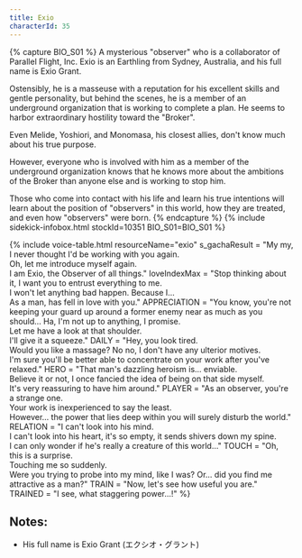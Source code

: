 ```yaml
---
title: Exio
characterId: 35
---
```


{% capture BIO_S01 %}
A mysterious "observer" who is a collaborator of Parallel Flight, Inc. Exio is an Earthling from Sydney, Australia, and his full name is Exio Grant. 

Ostensibly, he is a masseuse with a reputation for his excellent skills and gentle personality, but behind the scenes, he is a member of an underground organization that is working to complete a plan. He seems to harbor extraordinary hostility toward the "Broker".


Even Melide, Yoshiori, and Monomasa, his closest allies, don't know much about his true purpose. 

However, everyone who is involved with him as a member of the underground organization knows that he knows more about the ambitions of the Broker than anyone else and is working to stop him. 

Those who come into contact with his life and learn his true intentions will learn about the position of "observers" in this world, how they are treated, and even how "observers" were born.
{% endcapture %}
{% include sidekick-infobox.html stockId=10351 BIO_S01=BIO_S01 %}

{% include voice-table.html resourceName="exio"
s_gachaResult = "My my, I never thought I'd be working with you again.<br>Oh, let me introduce myself again.<br>I am Exio, the Observer of all things."
loveIndexMax = "Stop thinking about it, I want you to entrust everything to me.<br>I won't let anything bad happen. Because I…<br>As a man, has fell in love with you."
APPRECIATION = "You know, you're not keeping your guard up around a former enemy near as much as you should... Ha, I'm not up to anything, I promise.<br>Let me have a look at that shoulder.<br>I'll give it a squeeze."
DAILY = "Hey, you look tired.<br>Would you like a massage? No no, I don't have any ulterior motives.<br>I'm sure you'll be better able to concentrate on your work after you've relaxed."
HERO = "That man's dazzling heroism is... enviable.<br>Believe it or not, I once fancied the idea of being on that side myself.<br>It's very reassuring to have him around."
PLAYER = "As an observer, you're a strange one.<br>Your work is inexperienced to say the least.<br>However... the power that lies deep within you will surely disturb the world."
RELATION = "I can't look into his mind.<br>I can't look into his heart, it's so empty, it sends shivers down my spine.<br>I can only wonder if he's really a creature of this world..."
TOUCH = "Oh, this is a surprise.<br>Touching me so suddenly.<br>Were you trying to probe into my mind, like I was? Or... did you find me attractive as a man?"
TRAIN = "Now, let's see how useful you are."
TRAINED = "I see, what staggering power...!"
%}

## Notes:

- His full name is Exio Grant (エクシオ・グラント)
